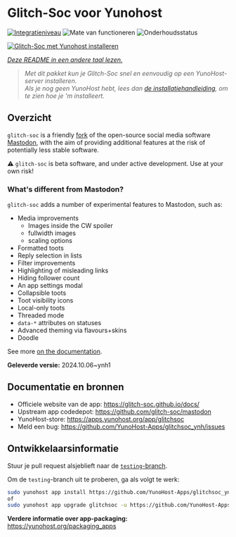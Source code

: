 <!--
NB: Deze README is automatisch gegenereerd door <https://github.com/YunoHost/apps/tree/master/tools/readme_generator>
Hij mag NIET handmatig aangepast worden.
-->

# Glitch-Soc voor Yunohost

[![Integratieniveau](https://dash.yunohost.org/integration/glitchsoc.svg)](https://ci-apps.yunohost.org/ci/apps/glitchsoc/) ![Mate van functioneren](https://ci-apps.yunohost.org/ci/badges/glitchsoc.status.svg) ![Onderhoudsstatus](https://ci-apps.yunohost.org/ci/badges/glitchsoc.maintain.svg)

[![Glitch-Soc met Yunohost installeren](https://install-app.yunohost.org/install-with-yunohost.svg)](https://install-app.yunohost.org/?app=glitchsoc)

*[Deze README in een andere taal lezen.](./ALL_README.md)*

> *Met dit pakket kun je Glitch-Soc snel en eenvoudig op een YunoHost-server installeren.*  
> *Als je nog geen YunoHost hebt, lees dan [de installatiehandleiding](https://yunohost.org/install), om te zien hoe je 'm installeert.*

## Overzicht

`glitch-soc` is a friendly [fork](https://en.wikipedia.org/wiki/Fork_(software_development)) of the open-source social media software [Mastodon](https://joinmastodon.org/), with the aim of providing additional features at the risk of potentially less stable software.

⚠️ `glitch-soc` is beta software, and under active development. Use at your own risk!

###  What's different from Mastodon?

`glitch-soc` adds a number of experimental features to Mastodon, such as:

- Media improvements
  - Images inside the CW spoiler
  - fullwidth images
  - scaling options
- Formatted toots
- Reply selection in lists
- Filter improvements
- Highlighting of misleading links
- Hiding follower count
- An app settings modal
- Collapsible toots
- Toot visibility icons
- Local-only toots
- Threaded mode
- `data-*` attributes on statuses
- Advanced theming via flavours+skins
- Doodle

See more [on the documentation](https://glitch-soc.github.io/docs/).


**Geleverde versie:** 2024.10.06~ynh1
## Documentatie en bronnen

- Officiele website van de app: <https://glitch-soc.github.io/docs/>
- Upstream app codedepot: <https://github.com/glitch-soc/mastodon>
- YunoHost-store: <https://apps.yunohost.org/app/glitchsoc>
- Meld een bug: <https://github.com/YunoHost-Apps/glitchsoc_ynh/issues>

## Ontwikkelaarsinformatie

Stuur je pull request alsjeblieft naar de [`testing`-branch](https://github.com/YunoHost-Apps/glitchsoc_ynh/tree/testing).

Om de `testing`-branch uit te proberen, ga als volgt te werk:

```bash
sudo yunohost app install https://github.com/YunoHost-Apps/glitchsoc_ynh/tree/testing --debug
of
sudo yunohost app upgrade glitchsoc -u https://github.com/YunoHost-Apps/glitchsoc_ynh/tree/testing --debug
```

**Verdere informatie over app-packaging:** <https://yunohost.org/packaging_apps>
